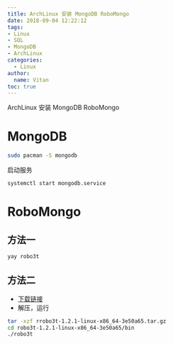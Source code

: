 ```yaml
---
title: ArchLinux 安装 MongoDB RoboMongo
date: 2018-09-04 12:22:12
tags:
- Linux
- SQL
- MongoDB
- ArchLinux
categories:
  - Linux
author:
  name: Vitan
toc: true
---
```

ArchLinux 安装 MongoDB RoboMongo
<!--more-->
# MongoDB
```sh
sudo pacman -S mongodb
```
启动服务
```sh
systemctl start mongodb.service
```

# RoboMongo
## 方法一
```sh
yay robo3t
```
  
## 方法二
- [下载链接](https://robomongo.org/download)
- 解压，运行

```sh
tar -xzf rrobo3t-1.2.1-linux-x86_64-3e50a65.tar.gz
cd robo3t-1.2.1-linux-x86_64-3e50a65/bin
./robo3t
```
